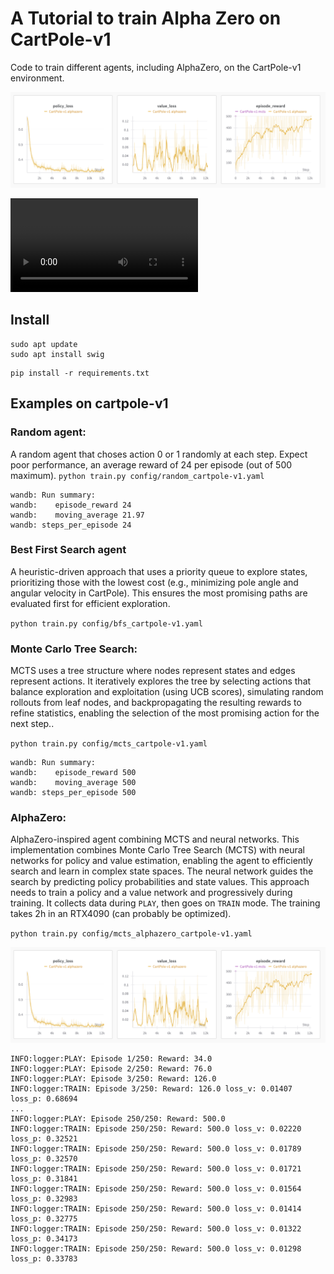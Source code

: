 # A Tutorial to train Alpha Zero on CartPole-v1

Code to train different agents, including AlphaZero, on the CartPole-v1 environment.

![wandb training](assets/alphazero-cartpole-v1.png)

![simulation](assets/CartPole-v1_mcts_simulation.mp4)

## Install

```
sudo apt update
sudo apt install swig
```

```
pip install -r requirements.txt
```


## Examples on cartpole-v1

### Random agent:

A random agent that choses action 0 or 1 randomly at each step. Expect poor performance, an average reward of 24 per episode (out of 500 maximum).
`python train.py config/random_cartpole-v1.yaml`

```
wandb: Run summary:
wandb:    episode_reward 24
wandb:    moving_average 21.97
wandb: steps_per_episode 24
```

### Best First Search agent

A heuristic-driven approach that uses a priority queue to explore states, prioritizing those with the lowest cost (e.g., minimizing pole angle and angular velocity in CartPole). This ensures the most promising paths are evaluated first for efficient exploration.

`python train.py config/bfs_cartpole-v1.yaml`

### Monte Carlo Tree Search:

MCTS uses a tree structure where nodes represent states and edges represent actions. It iteratively explores the tree by selecting actions that balance exploration and exploitation (using UCB scores), simulating random rollouts from leaf nodes, and backpropagating the resulting rewards to refine statistics, enabling the selection of the most promising action for the next step..

`python train.py config/mcts_cartpole-v1.yaml`

```
wandb: Run summary:
wandb:    episode_reward 500
wandb:    moving_average 500
wandb: steps_per_episode 500
```

### AlphaZero:

AlphaZero-inspired agent combining MCTS and neural networks. This implementation combines Monte Carlo Tree Search (MCTS) with neural networks for policy and value estimation, enabling the agent to efficiently search and learn in complex state spaces. The neural network guides the search by predicting policy probabilities and state values. This approach needs to train a policy and a value network and progressively during training. It collects data during `PLAY`, then goes on `TRAIN` mode. The training takes 2h in an RTX4090 (can probably be optimized).

`python train.py config/mcts_alphazero_cartpole-v1.yaml`

![Alt text](assets/alphazero-cartpole-v1.png)

```
INFO:logger:PLAY: Episode 1/250: Reward: 34.0
INFO:logger:PLAY: Episode 2/250: Reward: 76.0
INFO:logger:PLAY: Episode 3/250: Reward: 126.0
INFO:logger:TRAIN: Episode 3/250: Reward: 126.0 loss_v: 0.01407 loss_p: 0.68694
...
INFO:logger:PLAY: Episode 250/250: Reward: 500.0
INFO:logger:TRAIN: Episode 250/250: Reward: 500.0 loss_v: 0.02220 loss_p: 0.32521
INFO:logger:TRAIN: Episode 250/250: Reward: 500.0 loss_v: 0.01789 loss_p: 0.32570
INFO:logger:TRAIN: Episode 250/250: Reward: 500.0 loss_v: 0.01721 loss_p: 0.31841
INFO:logger:TRAIN: Episode 250/250: Reward: 500.0 loss_v: 0.01564 loss_p: 0.32983
INFO:logger:TRAIN: Episode 250/250: Reward: 500.0 loss_v: 0.01414 loss_p: 0.32775
INFO:logger:TRAIN: Episode 250/250: Reward: 500.0 loss_v: 0.01322 loss_p: 0.34173
INFO:logger:TRAIN: Episode 250/250: Reward: 500.0 loss_v: 0.01298 loss_p: 0.33783
```







